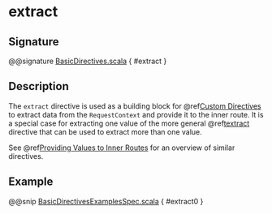 # extract

## Signature

@@signature [BasicDirectives.scala](../../../../../../../../../akka-http/src/main/scala/akka/http/scaladsl/server/directives/BasicDirectives.scala) { #extract }

## Description

The `extract` directive is used as a building block for @ref[Custom Directives](../custom-directives.md) to extract data from the
`RequestContext` and provide it to the inner route. It is a special case for extracting one value of the more
general @ref[textract](textract.md) directive that can be used to extract more than one value.

See @ref[Providing Values to Inner Routes](index.md#providedirectives) for an overview of similar directives.

## Example

@@snip [BasicDirectivesExamplesSpec.scala](../../../../../../../test/scala/docs/http/scaladsl/server/directives/BasicDirectivesExamplesSpec.scala) { #extract0 }